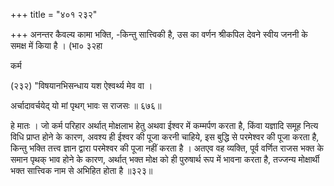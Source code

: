 +++
title = "४०१ २३२"

+++
अनन्तर कैवल्य कामा भक्ति, -किन्तु सात्त्विकी है, उस का वर्णन श्रीकपिल देवने स्वीय जननी के समक्ष में किया है । (भा० ३२हा 

कर्म 

(२३२) "विषयानभिसन्धाय यश ऐश्वर्थ्य मेव वा । 

अर्चादावर्चयेद् यो मां पृथग् भावः स राजसः ॥ ६७६॥ 

हे मातः । जो कर्म परिहार अर्थात् मोक्षलाभ हेतु अथवा ईश्वर में कम्मर्पण करता है, किंवा यज्ञादि समूह नित्य विधि प्राप्त होने के कारण, अवश्य ही ईश्वर की पूजा करनी चाहिये, इस बुद्धि से परमेश्वर की पूजा करता है, किन्तु भक्ति तत्त्व ज्ञान द्वारा परमेश्वर की पूजा नहीं करता है । अतएव वह व्यक्ति, पूर्व वर्णित राजस भक्त के समान पृथक् भाव होने के कारण, अर्थात् भक्त मोक्ष को ही पुरुषार्थ रूप में भावना करता है, तज्जन्य मोक्षार्थी भक्त सात्त्विक नाम से अभिहित होता है ॥३२३॥ 
